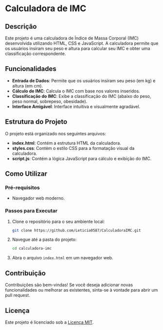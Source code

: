 # Calculadora de IMC

## Descrição
Este projeto é uma calculadora de Índice de Massa Corporal (IMC) desenvolvida utilizando HTML, CSS e JavaScript. A calculadora permite que os usuários insiram seu peso e altura para calcular seu IMC e obter uma classificação correspondente.

## Funcionalidades
- **Entrada de Dados**: Permite que os usuários insiram seu peso (em kg) e altura (em cm).
- **Cálculo de IMC**: Calcula o IMC com base nos valores inseridos.
- **Classificação do IMC**: Exibe a classificação do IMC (abaixo do peso, peso normal, sobrepeso, obesidade).
- **Interface Amigável**: Interface intuitiva e visualmente agradável.

## Estrutura do Projeto
O projeto está organizado nos seguintes arquivos:

- **index.html**: Contém a estrutura HTML da calculadora.
- **styles.css**: Contém o estilo CSS para a formatação visual da calculadora.
- **script.js**: Contém a lógica JavaScript para cálculo e exibição do IMC.

## Como Utilizar

### Pré-requisitos
- Navegador web moderno.

### Passos para Executar
1. Clone o repositório para o seu ambiente local:
   ```bash
   git clone https://github.com/Leticia0587/CalculadoraIMC.git
   ```
2. Navegue até a pasta do projeto:
   ```bash
   cd calculadora-imc
   ```
3. Abra o arquivo `index.html` em um navegador web.

## Contribuição
Contribuições são bem-vindas! Se você deseja adicionar novas funcionalidades ou melhorar as existentes, sinta-se à vontade para abrir um pull request.

## Licença
Este projeto é licenciado sob a [Licença MIT](LICENSE).
